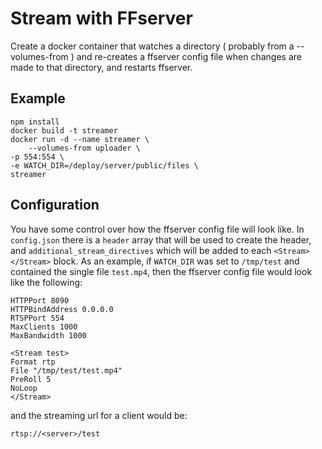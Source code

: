 # Stream with FFserver

Create a docker container that watches a directory ( probably from a --volumes-from ) and
re-creates a ffserver config file when changes are made to that directory, and restarts
ffserver.

## Example

    npm install
    docker build -t streamer
    docker run -d --name streamer \
        --volumes-from uploader \
	-p 554:554 \
	-e WATCH_DIR=/deploy/server/public/files \
	streamer

## Configuration

You have some control over how the ffserver config file will look like.  In `config.json` there
is a `header` array that will be used to create the header, and `additional_stream_directives`
which will be added to each `<Stream></Stream>` block.  As an example, if `WATCH_DIR` was set to `/tmp/test`
and contained the single file `test.mp4`, then the ffserver config file would look like the following:

    HTTPPort 8090
    HTTPBindAddress 0.0.0.0
    RTSPPort 554
    MaxClients 1000
    MaxBandwidth 1000
    
    <Stream test>
    Format rtp
    File "/tmp/test/test.mp4"
    PreRoll 5
    NoLoop
    </Stream>

and the streaming url for a client would be:

    rtsp://<server>/test

